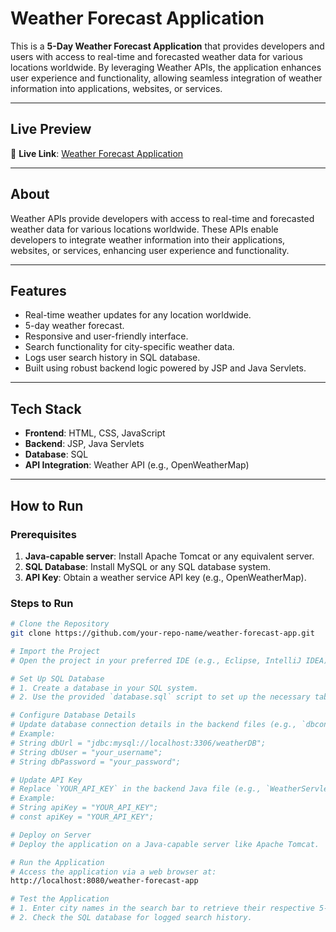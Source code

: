 # Weather Forecast Application

This is a **5-Day Weather Forecast Application** that provides developers and users with access to real-time and forecasted weather data for various locations worldwide. By leveraging Weather APIs, the application enhances user experience and functionality, allowing seamless integration of weather information into applications, websites, or services.

---

## Live Preview
🔗 **Live Link**: [Weather Forecast Application](https://your-live-link.com)

---

## About
Weather APIs provide developers with access to real-time and forecasted weather data for various locations worldwide. These APIs enable developers to integrate weather information into their applications, websites, or services, enhancing user experience and functionality.

---

## Features
- Real-time weather updates for any location worldwide.
- 5-day weather forecast.
- Responsive and user-friendly interface.
- Search functionality for city-specific weather data.
- Logs user search history in SQL database.
- Built using robust backend logic powered by JSP and Java Servlets.

---

## Tech Stack
- **Frontend**: HTML, CSS, JavaScript
- **Backend**: JSP, Java Servlets
- **Database**: SQL
- **API Integration**: Weather API (e.g., OpenWeatherMap)

---

## How to Run

### Prerequisites
1. **Java-capable server**: Install Apache Tomcat or any equivalent server.
2. **SQL Database**: Install MySQL or any SQL database system.
3. **API Key**: Obtain a weather service API key (e.g., OpenWeatherMap).

### Steps to Run
```bash
# Clone the Repository
git clone https://github.com/your-repo-name/weather-forecast-app.git

# Import the Project
# Open the project in your preferred IDE (e.g., Eclipse, IntelliJ IDEA).

# Set Up SQL Database
# 1. Create a database in your SQL system.
# 2. Use the provided `database.sql` script to set up the necessary tables.

# Configure Database Details
# Update database connection details in the backend files (e.g., `dbconfig.jsp`):
# Example:
# String dbUrl = "jdbc:mysql://localhost:3306/weatherDB";
# String dbUser = "your_username";
# String dbPassword = "your_password";

# Update API Key
# Replace `YOUR_API_KEY` in the backend Java file (e.g., `WeatherServlet.java`) and frontend JavaScript file (`script.js`):
# Example:
# String apiKey = "YOUR_API_KEY";
# const apiKey = "YOUR_API_KEY";

# Deploy on Server
# Deploy the application on a Java-capable server like Apache Tomcat.

# Run the Application
# Access the application via a web browser at:
http://localhost:8080/weather-forecast-app

# Test the Application
# 1. Enter city names in the search bar to retrieve their respective 5-day weather forecasts.
# 2. Check the SQL database for logged search history.
